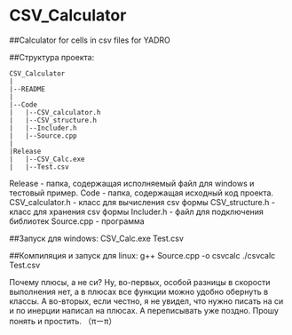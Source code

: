 # CSV_Calculator
##Calculator for cells in csv files for YADRO

##Структура проекта:

	CSV_Calculator
	|
	|--README
	|
	|--Code
	|	|--CSV_calculator.h
	|	|--CSV_structure.h
	|	|--Includer.h
	|	|--Source.cpp
	|
	|Release
	|	|--CSV_Calc.exe
	|	|--Test.csv

Release - папка, содержащая исполняемый файл для windows и тестовый пример.
Code - папка, содержащая исходный код проекта.
	CSV_calculator.h - класс для вычисления csv формы
	CSV_structure.h - класс для хранения csv формы
	Includer.h - файл для подключения библиотек
	Source.cpp - программа

##Запуск для windows:
	CSV_Calc.exe Test.csv

##Компиляция и запуск для linux:
	g++ Source.cpp -o csvcalc
	./csvcalc Test.csv

Почему плюсы, а не си?
Ну, во-первых, особой разницы в скорости выполнения нет, а в плюсах все функции можно удобно обернуть в классы.
А во-вторых, если честно, я не увидел, что нужно писать на си и по инерции написал на плюсах. А переписывать уже поздно.
Прошу понять и простить. （πーπ）
